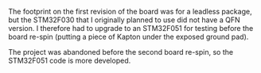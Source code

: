 The footprint on the first revision of the board was for a leadless package, but the STM32F030 that I originally planned to use did not have a QFN version. I therefore had to upgrade to an STM32F051 for testing before the board re-spin (putting a piece of Kapton under the exposed ground pad).

The project was abandoned before the second board re-spin, so the STM32F051 code is more developed.
